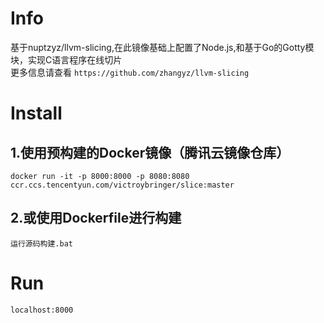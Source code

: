 ﻿# Info
 基于nuptzyz/llvm-slicing,在此镜像基础上配置了Node.js,和基于Go的Gotty模块，实现C语言程序在线切片<br>
 更多信息请查看 `https://github.com/zhangyz/llvm-slicing`<br>
# Install 
## 1.使用预构建的Docker镜像（腾讯云镜像仓库）<br>
 `docker run -it -p 8000:8000 -p 8080:8080  ccr.ccs.tencentyun.com/victroybringer/slice:master`<br>
 ## 2.或使用Dockerfile进行构建<br>
 `运行源码构建.bat`<br>
 # Run
 `localhost:8000`<br>





